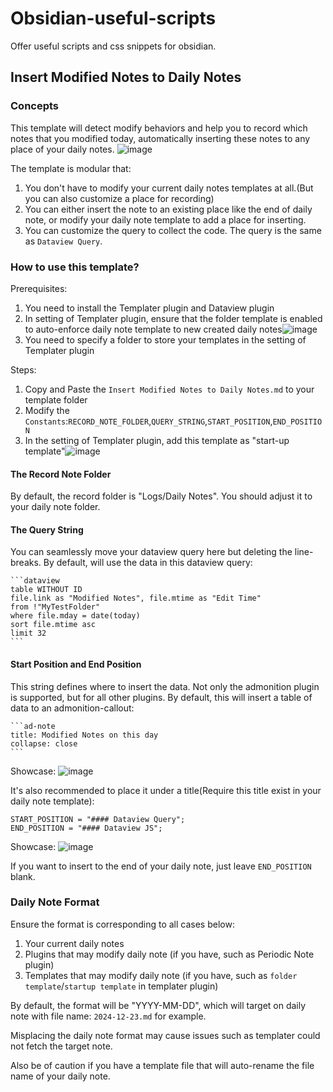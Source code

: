 # Obsidian-useful-scripts
Offer useful scripts and css snippets for obsidian. 

## Insert Modified Notes to Daily Notes
### Concepts
This template will detect modify behaviors and help you to record which notes that you modified today, automatically inserting these notes to any place of your daily notes. 
![image](https://github.com/user-attachments/assets/58e1ac58-acf6-498e-8832-dfe3fa0677fe)

The template is modular that: 
1. You don't have to modify your current daily notes templates at all.(But you can also customize a place for recording)
2. You can either insert the note to an existing place like the end of daily note, or modify your daily note template to add a place for inserting.
3. You can customize the query to collect the code. The query is the same as `Dataview Query`. 

### How to use this template?
Prerequisites: 
1. You need to install the Templater plugin and Dataview plugin
2. In setting of Templater plugin, ensure that the folder template is enabled to auto-enforce daily note template to new created daily notes![image](https://github.com/user-attachments/assets/5edefd02-e065-46c6-b170-6f3c81eeb055)
3. You need to specify a folder to store your templates in the setting of Templater plugin

Steps:
1. Copy and Paste the `Insert Modified Notes to Daily Notes.md` to your template folder
2. Modify the `Constants`:`RECORD_NOTE_FOLDER`,`QUERY_STRING`,`START_POSITION`,`END_POSITION`
3. In the setting of Templater plugin, add this template as "start-up template"![image](https://github.com/user-attachments/assets/4448ea44-9cc3-4ae8-b86e-f21381e67868)

#### The Record Note Folder
By default, the record folder is "Logs/Daily Notes". You should adjust it to your daily note folder. 

#### The Query String
You can seamlessly move your dataview query here but deleting the line-breaks. 
By default, will use the data in this dataview query:
````
```dataview
table WITHOUT ID
file.link as "Modified Notes", file.mtime as "Edit Time"
from !"MyTestFolder"
where file.mday = date(today)
sort file.mtime asc
limit 32
```
````
#### Start Position and End Position
This string defines where to insert the data. Not only the admonition plugin is supported, but for all other plugins. 
By default, this will insert a table of data to an admonition-callout:
````
```ad-note
title: Modified Notes on this day
collapse: close
```
````
Showcase:
![image](https://github.com/user-attachments/assets/58e1ac58-acf6-498e-8832-dfe3fa0677fe)

It's also recommended to place it under a title(Require this title exist in your daily note template):
```
START_POSITION = "#### Dataview Query";
END_POSITION = "#### Dataview JS";
```
Showcase:
![image](https://github.com/user-attachments/assets/57aa7556-265d-4d5d-b739-4ea9863b1dea)

If you want to insert to the end of your daily note, just leave `END_POSITION` blank. 

### Daily Note Format
Ensure the format is corresponding to all cases below:
1. Your current daily notes
2. Plugins that may modify daily note (if you have, such as Periodic Note plugin)
3. Templates that may modify daily note (if you have, such as `folder template`/`startup template` in templater plugin)

By default, the format will be "YYYY-MM-DD", which will target on daily note with file name: `2024-12-23.md` for example. 

Misplacing the daily note format may cause issues such as templater could not fetch the target note. 

Also be of caution if you have a template file that will auto-rename the file name of your daily note. 
